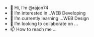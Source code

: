 - 👋 Hi, I’m @rajon74
- 👀 I’m interested in ..WEB Developing
- 🌱 I’m currently learning ...WEB Design
- 💞️ I’m looking to collaborate on ...
- 📫 How to reach me ...

<!---
rajon74/rajon74 is a ✨ special ✨ repository because its `README.md` (this file) appears on your GitHub profile.
You can click the Preview link to take a look at your changes.
--->

